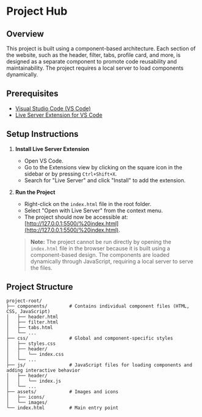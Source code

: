 # Project Hub

## Overview

This project is built using a component-based architecture. Each section of the website, such as the header, filter, tabs, profile card, and more, is designed as a separate component to promote code reusability and maintainability. The project requires a local server to load components dynamically.

## Prerequisites

- [Visual Studio Code (VS Code)](https://code.visualstudio.com/)
- [Live Server Extension for VS Code](https://marketplace.visualstudio.com/items?itemName=ritwickdey.LiveServer)

## Setup Instructions

1. **Install Live Server Extension**
   - Open VS Code.
   - Go to the Extensions view by clicking on the square icon in the sidebar or by pressing `Ctrl+Shift+X`.
   - Search for "Live Server" and click "Install" to add the extension.

2. **Run the Project**
   - Right-click on the `index.html` file in the root folder.
   - Select "Open with Live Server" from the context menu.
   - The project should now be accessible at: [http://127.0.0.1:5500/%20index.html](http://127.0.0.1:5500/%20index.html).

   > **Note:** The project cannot be run directly by opening the `index.html` file in the browser because it is built using a component-based design. The components are loaded dynamically through JavaScript, requiring a local server to serve the files.

## Project Structure

```plaintext
project-root/
├── components/        # Contains individual component files (HTML, CSS, JavaScript)
│   ├── header.html
│   ├── filter.html
│   ├── tabs.html
│   └── ...
├── css/               # Global and component-specific styles
│   ├── styles.css
│   ├── header/
│   │   └── index.css
│   └── ...
├── js/                # JavaScript files for loading components and adding interactive behavior
│   ├── header/
│   │   └── index.js
│   └── ...
├── assets/            # Images and icons
│   ├── icons/
│   └── images/
└── index.html         # Main entry point
